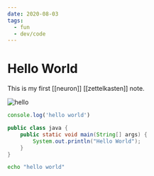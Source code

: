 ```yaml
---
date: 2020-08-03
tags:
  - fun
  - dev/code
---
```


# Hello World

This is my first [[neuron]] [[zettelkasten]] note.

![hello](https://media1.giphy.com/media/xT9IgG50Fb7Mi0prBC/giphy.gif?cid=e1bb72ffcs0tdvixpsts2dh45yrcfpid76pxfj2tt0134z4t&rid=giphy.gif)

```js
console.log('hello world')
```

```java
public class java {
    public static void main(String[] args) {
        System.out.println("Hello World");
    }
}
```

```sh
echo "hello world"
```
